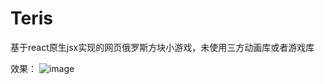 # Teris
基于react原生jsx实现的网页俄罗斯方块小游戏，未使用三方动画库或者游戏库

效果：
![image](https://github.com/user-attachments/assets/6db5a753-20a1-4b44-b8d8-487458977727)
